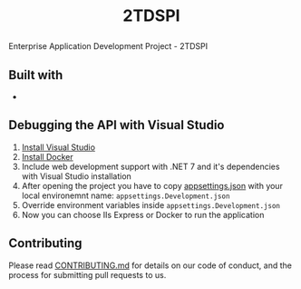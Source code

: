 # <p align = "center"> 2TDSPI </p>

Enterprise Application Development Project - 2TDSPI

## Built with 

*

## Debugging the API with Visual Studio

1. [Install Visual Studio](https://visualstudio.microsoft.com/vs/)
2. [Install Docker](https://docs.docker.com/get-docker/)
3. Include web development support with .NET 7 and it's dependencies with Visual Studio installation
4. After opening the project you have to copy [appsettings.json]() with your local environemnt name: `appsettings.Development.json`
5. Override environment variables inside `appsettings.Development.json`
6. Now you can choose IIs Express or Docker to run the application


## Contributing

Please read [CONTRIBUTING.md]() for details on our code of conduct, and the process for submitting pull requests to us.
